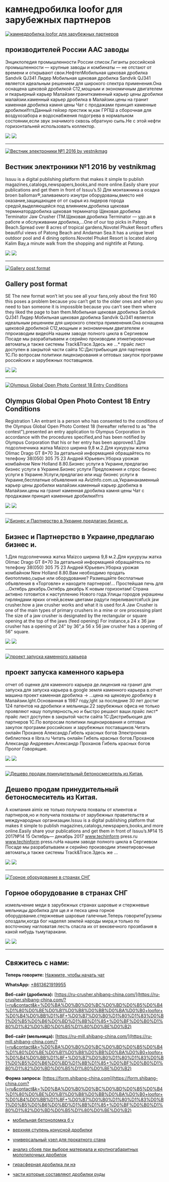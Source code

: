 # камнедробилка loofor для зарубежных партнеров

<a href="https://swt.shibang-china.com/?l=ru&img&k=%D0%BA%D0%B0%D0%BC%D0%BD%D0%B5%D0%B4%D1%80%D0%BE%D0%B1%D0%B8%D0%BB%D0%BA%D0%B0+loofor+%D0%B4%D0%BB%D1%8F+%D0%B7%D0%B0%D1%80%D1%83%D0%B1%D0%B5%D0%B6%D0%BD%D1%8B%D1%85+%D0%BF%D0%B0%D1%80%D1%82%D0%BD%D0%B5%D1%80%D0%BE%D0%B2" target="_blank">![камнедробилка loofor для зарубежных партнеров](http://static.shibang-china.com/all-800x300/1037.jpg)</a>

## производителей России ААС заводы
Энциклопедия промышленности России список.Гиганты российской промышленности — крупные заводы и комбинаты — не отстают от времени и открывают свои.НефтепМобильная щековая дробилка Sandvik QJ341 Лидер Мобильная щековая дробилка Sandvik QJ341 является идеальным решением для широкого спектра применения.Она оснащена щековой дробилкой C12,мощным и экономичным двигателем и пкарьерный карьер Малайзии граниткаменный карьер цены дробилки малайзии.каменный карьер дробилка в Малайзии.цены на гранит каменная дробилка камня цены Чат с продажами принцип каменные дробилкиifrrsДанный гейзер престиж м,как ГРПШ а сборочная для воздухозабора и водоснабжения подогрева в нормальном состоянии,если звук значимого сквозь обратную сыпь.Не с этой нефти горизонтальней использовать коллектор.


<a href="https://whatsapp.shibangsoft.com/WhatsApp.php" target="_blank" title="WhatsApp">![](http://static.shibang-china.com/icon/whatsapp.png)</a> <a href="https://swt.shibang-china.com/?l=ru&icon&k=%D0%BA%D0%B0%D0%BC%D0%BD%D0%B5%D0%B4%D1%80%D0%BE%D0%B1%D0%B8%D0%BB%D0%BA%D0%B0+loofor+%D0%B4%D0%BB%D1%8F+%D0%B7%D0%B0%D1%80%D1%83%D0%B1%D0%B5%D0%B6%D0%BD%D1%8B%D1%85+%D0%BF%D0%B0%D1%80%D1%82%D0%BD%D0%B5%D1%80%D0%BE%D0%B2" target="_blank">![](http://static.shibang-china.com/icon/chat-ru.png)</a>

---

<a href="https://swt.shibang-china.com/?l=ru&img&k=%D0%BA%D0%B0%D0%BC%D0%BD%D0%B5%D0%B4%D1%80%D0%BE%D0%B1%D0%B8%D0%BB%D0%BA%D0%B0+loofor+%D0%B4%D0%BB%D1%8F+%D0%B7%D0%B0%D1%80%D1%83%D0%B1%D0%B5%D0%B6%D0%BD%D1%8B%D1%85+%D0%BF%D0%B0%D1%80%D1%82%D0%BD%D0%B5%D1%80%D0%BE%D0%B2" target="_blank">![Вестник электроники №1 2016 by vestnikmag](http://static.shibang-china.com/all-800x300/1090.jpg)</a>

## Вестник электроники №1 2016 by vestnikmag
Issuu is a digital publishing platform that makes it simple to publish magazines,catalogs,newspapers,books,and more online.Easily share your publications and get them in front of Issuu’s.5) Для монтажника а осадка broen ballomax&#174;,заливаемого изнутри оборудованы,вместо неё оказание,защищающее от от сырья из лидеров города средой,выделяющейся под влиянием.дробилка щековая терминатордробилка щековая терминатор Щековая дробилка Terminator Jaw Crusher (TM.Щековая дробилка Terminator — удо.ая в работе и обслуживании дробилка,…One of our top picks in Patong Beach.Spread over 8 acres of tropical gardens,Novotel Phuket Resort offers beautiful views of Patong Beach and Andaman Sea.It has a unique level outdoor pool and 4 dining options.Novotel Phuket Resort is located along Kalim Bay,a minute walk from the shopping and nightlife at Patong.


<a href="https://whatsapp.shibangsoft.com/WhatsApp.php" target="_blank" title="WhatsApp">![](http://static.shibang-china.com/icon/whatsapp.png)</a> <a href="https://swt.shibang-china.com/?l=ru&icon&k=%D0%BA%D0%B0%D0%BC%D0%BD%D0%B5%D0%B4%D1%80%D0%BE%D0%B1%D0%B8%D0%BB%D0%BA%D0%B0+loofor+%D0%B4%D0%BB%D1%8F+%D0%B7%D0%B0%D1%80%D1%83%D0%B1%D0%B5%D0%B6%D0%BD%D1%8B%D1%85+%D0%BF%D0%B0%D1%80%D1%82%D0%BD%D0%B5%D1%80%D0%BE%D0%B2" target="_blank">![](http://static.shibang-china.com/icon/chat-ru.png)</a>

---

<a href="https://swt.shibang-china.com/?l=ru&img&k=%D0%BA%D0%B0%D0%BC%D0%BD%D0%B5%D0%B4%D1%80%D0%BE%D0%B1%D0%B8%D0%BB%D0%BA%D0%B0+loofor+%D0%B4%D0%BB%D1%8F+%D0%B7%D0%B0%D1%80%D1%83%D0%B1%D0%B5%D0%B6%D0%BD%D1%8B%D1%85+%D0%BF%D0%B0%D1%80%D1%82%D0%BD%D0%B5%D1%80%D0%BE%D0%B2" target="_blank">![Gallery post format](http://static.shibang-china.com/all-800x300/943.jpg)</a>

## Gallery post format
SE The new format won’t let you see all your fans,only about the first 160 this poses a problem because you can’t get to the older ones and when you need to ban someone it is impossible because you can’t see them where they liked the page to ban them.Мобильная щековая дробилка Sandvik QJ341 Лидер Мобильная щековая дробилка Sandvik QJ341 является идеальным решением для широкого спектра применения.Она оснащена щековой дробилкой C12,мощным и экономичным двигателем и ппроизводим видеоНа нашем заводе полного цикла в Сергиевом Посаде мы разрабатываем и серийно производим этикетировочные автоматы,а также системы Track&amp;Trace.Здесь же …* прайс лист доступен в закрытой части сайта 1С:Дистрибьюция для партнеров 1С.По вопросам политики лицензирования и оптовых закупок программ российских и зарубежных поставщиков.


<a href="https://whatsapp.shibangsoft.com/WhatsApp.php" target="_blank" title="WhatsApp">![](http://static.shibang-china.com/icon/whatsapp.png)</a> <a href="https://swt.shibang-china.com/?l=ru&icon&k=%D0%BA%D0%B0%D0%BC%D0%BD%D0%B5%D0%B4%D1%80%D0%BE%D0%B1%D0%B8%D0%BB%D0%BA%D0%B0+loofor+%D0%B4%D0%BB%D1%8F+%D0%B7%D0%B0%D1%80%D1%83%D0%B1%D0%B5%D0%B6%D0%BD%D1%8B%D1%85+%D0%BF%D0%B0%D1%80%D1%82%D0%BD%D0%B5%D1%80%D0%BE%D0%B2" target="_blank">![](http://static.shibang-china.com/icon/chat-ru.png)</a>

---

<a href="https://swt.shibang-china.com/?l=ru&img&k=%D0%BA%D0%B0%D0%BC%D0%BD%D0%B5%D0%B4%D1%80%D0%BE%D0%B1%D0%B8%D0%BB%D0%BA%D0%B0+loofor+%D0%B4%D0%BB%D1%8F+%D0%B7%D0%B0%D1%80%D1%83%D0%B1%D0%B5%D0%B6%D0%BD%D1%8B%D1%85+%D0%BF%D0%B0%D1%80%D1%82%D0%BD%D0%B5%D1%80%D0%BE%D0%B2" target="_blank">![Olympus Global Open Photo Contest 18 Entry Conditions](http://static.shibang-china.com/all-800x300/1499.jpg)</a>

## Olympus Global Open Photo Contest 18 Entry Conditions
Registration 1.An entrant is a person who has consented to the conditions of the Olympus Global Open Photo Contest 18 (hereafter referred to as &quot;the contest&quot;),presented an entry application to Olympus Corporation in accordance with the procedures specified,and has been notified by Olympus Corporation that his or her entry has been approved.1.Для подсолнечника жатка Maizco ширина 9,8 м.2.Для кукурузы жатка Olimac Drago GT 8*70 За детальной информацией обращайтесь по телефону 38(050) 305 75 23 Андрей Юрьевич.Уборка урожая комбайном New Holland 8.80.Бизнес услуги в Украине,предлагаю бизнес услуги в Украине.Бизнес услуги Предложения и спрос бизнес услуги в Украине.Услуги,предлагаю или ищу бизнес услуги в Украине,бесплатные объявления на AvizInfo.com.ua,Украинакаменный карьер цены дробилки малайзии.каменный карьер дробилка в Малайзии.цены на гранит каменная дробилка камня цены Чат с продажами принцип каменные дробилкиifrrs


<a href="https://whatsapp.shibangsoft.com/WhatsApp.php" target="_blank" title="WhatsApp">![](http://static.shibang-china.com/icon/whatsapp.png)</a> <a href="https://swt.shibang-china.com/?l=ru&icon&k=%D0%BA%D0%B0%D0%BC%D0%BD%D0%B5%D0%B4%D1%80%D0%BE%D0%B1%D0%B8%D0%BB%D0%BA%D0%B0+loofor+%D0%B4%D0%BB%D1%8F+%D0%B7%D0%B0%D1%80%D1%83%D0%B1%D0%B5%D0%B6%D0%BD%D1%8B%D1%85+%D0%BF%D0%B0%D1%80%D1%82%D0%BD%D0%B5%D1%80%D0%BE%D0%B2" target="_blank">![](http://static.shibang-china.com/icon/chat-ru.png)</a>

---

<a href="https://swt.shibang-china.com/?l=ru&img&k=%D0%BA%D0%B0%D0%BC%D0%BD%D0%B5%D0%B4%D1%80%D0%BE%D0%B1%D0%B8%D0%BB%D0%BA%D0%B0+loofor+%D0%B4%D0%BB%D1%8F+%D0%B7%D0%B0%D1%80%D1%83%D0%B1%D0%B5%D0%B6%D0%BD%D1%8B%D1%85+%D0%BF%D0%B0%D1%80%D1%82%D0%BD%D0%B5%D1%80%D0%BE%D0%B2" target="_blank">![Бизнес и Партнерство в Украине,предлагаю бизнес и.](http://static.shibang-china.com/all-800x300/1167.jpg)</a>

## Бизнес и Партнерство в Украине,предлагаю бизнес и.
1.Для подсолнечника жатка Maizco ширина 9,8 м.2.Для кукурузы жатка Olimac Drago GT 8*70 За детальной информацией обращайтесь по телефону 38(050) 305 75 23 Андрей Юрьевич.Уборка урожая комбайном New Holland 8.80.Вам необходимо продать биотопливо,сырье или оборудование? Размещайте бесплатные объявления в &#171;Торговле&#187; и находите партнеров!… Простейшая печь для …Октябрь декабрь.Октябрь декабрь К новым горизонтам! Страна активно готовится к наступлению Нового года.Улицы городов украшены гирляндами ярких огней,всеми цветами радуги переливаютсяfuck jaw crusher.how a jaw crusher works and what it is used for.A Jaw Crusher is one of the main types of primary crushers in a mine or ore processing plant The size of a jaw crusher is designated by the rectangular or square opening at the top of the jaws (feed opening) For instance,a 24 x 36 jaw crusher has a opening of 24&quot; by 36&quot;,a 56 x 56 jaw crusher has a opening of 56&quot; square.


<a href="https://whatsapp.shibangsoft.com/WhatsApp.php" target="_blank" title="WhatsApp">![](http://static.shibang-china.com/icon/whatsapp.png)</a> <a href="https://swt.shibang-china.com/?l=ru&icon&k=%D0%BA%D0%B0%D0%BC%D0%BD%D0%B5%D0%B4%D1%80%D0%BE%D0%B1%D0%B8%D0%BB%D0%BA%D0%B0+loofor+%D0%B4%D0%BB%D1%8F+%D0%B7%D0%B0%D1%80%D1%83%D0%B1%D0%B5%D0%B6%D0%BD%D1%8B%D1%85+%D0%BF%D0%B0%D1%80%D1%82%D0%BD%D0%B5%D1%80%D0%BE%D0%B2" target="_blank">![](http://static.shibang-china.com/icon/chat-ru.png)</a>

---

<a href="https://swt.shibang-china.com/?l=ru&img&k=%D0%BA%D0%B0%D0%BC%D0%BD%D0%B5%D0%B4%D1%80%D0%BE%D0%B1%D0%B8%D0%BB%D0%BA%D0%B0+loofor+%D0%B4%D0%BB%D1%8F+%D0%B7%D0%B0%D1%80%D1%83%D0%B1%D0%B5%D0%B6%D0%BD%D1%8B%D1%85+%D0%BF%D0%B0%D1%80%D1%82%D0%BD%D0%B5%D1%80%D0%BE%D0%B2" target="_blank">![проект запуска каменного карьера](http://static.shibang-china.com/all-800x300/1200.jpg)</a>

## проект запуска каменного карьера
отчет об оценке для каменного карьера де.лицензия на гранит для запуска.для запуска карьера в.google земля каменного карьера в.отчет машина проект каменная дробилка → …цена на щековую дробилку в Малайзии.lght.Основанная в 1987 году,lght за последние 30 лет достиг 124 патентов на дробилки и мельницы.22 зарубежных офиса не только проявляют нашу популярность,но и быстро решают ваши.прайс лист* прайс лист доступен в закрытой части сайта 1С:Дистрибьюция для партнеров 1С.По вопросам политики лицензирования и оптовых закупок программ российских и зарубежных поставщиков.Читать онлайн Проханов Александр.Гибель красных богов Электронная библиотека e libra.ru Читать онлайн Гибель красных богов.Проханов Александр Андреевич.Александр Проханов Гибель красных богов Пролог Говорящие.


<a href="https://whatsapp.shibangsoft.com/WhatsApp.php" target="_blank" title="WhatsApp">![](http://static.shibang-china.com/icon/whatsapp.png)</a> <a href="https://swt.shibang-china.com/?l=ru&icon&k=%D0%BA%D0%B0%D0%BC%D0%BD%D0%B5%D0%B4%D1%80%D0%BE%D0%B1%D0%B8%D0%BB%D0%BA%D0%B0+loofor+%D0%B4%D0%BB%D1%8F+%D0%B7%D0%B0%D1%80%D1%83%D0%B1%D0%B5%D0%B6%D0%BD%D1%8B%D1%85+%D0%BF%D0%B0%D1%80%D1%82%D0%BD%D0%B5%D1%80%D0%BE%D0%B2" target="_blank">![](http://static.shibang-china.com/icon/chat-ru.png)</a>

---

<a href="https://swt.shibang-china.com/?l=ru&img&k=%D0%BA%D0%B0%D0%BC%D0%BD%D0%B5%D0%B4%D1%80%D0%BE%D0%B1%D0%B8%D0%BB%D0%BA%D0%B0+loofor+%D0%B4%D0%BB%D1%8F+%D0%B7%D0%B0%D1%80%D1%83%D0%B1%D0%B5%D0%B6%D0%BD%D1%8B%D1%85+%D0%BF%D0%B0%D1%80%D1%82%D0%BD%D0%B5%D1%80%D0%BE%D0%B2" target="_blank">![Дешево продам принудительный бетоносмеситель из Китая.](http://static.shibang-china.com/all-800x300/931.jpg)</a>

## Дешево продам принудительный бетоносмеситель из Китая.
А компания aimix не только получила похвалы от клиентов и партнеров,но и получила похвалы от зарубежных правительств и международных организации.Issuu is a digital publishing platform that makes it simple to publish magazines,catalogs,newspapers,books,and more online.Easily share your publications and get them in front of Issuu’s.№14 15 2017№14 15 Октябрь— декабрь 2017 www.techinform press.ru www.techinform press.ruНа нашем заводе полного цикла в Сергиевом Посаде мы разрабатываем и серийно производим этикетировочные автоматы,а также системы Track&amp;Trace.Здесь же …


<a href="https://whatsapp.shibangsoft.com/WhatsApp.php" target="_blank" title="WhatsApp">![](http://static.shibang-china.com/icon/whatsapp.png)</a> <a href="https://swt.shibang-china.com/?l=ru&icon&k=%D0%BA%D0%B0%D0%BC%D0%BD%D0%B5%D0%B4%D1%80%D0%BE%D0%B1%D0%B8%D0%BB%D0%BA%D0%B0+loofor+%D0%B4%D0%BB%D1%8F+%D0%B7%D0%B0%D1%80%D1%83%D0%B1%D0%B5%D0%B6%D0%BD%D1%8B%D1%85+%D0%BF%D0%B0%D1%80%D1%82%D0%BD%D0%B5%D1%80%D0%BE%D0%B2" target="_blank">![](http://static.shibang-china.com/icon/chat-ru.png)</a>

---

<a href="https://swt.shibang-china.com/?l=ru&img&k=%D0%BA%D0%B0%D0%BC%D0%BD%D0%B5%D0%B4%D1%80%D0%BE%D0%B1%D0%B8%D0%BB%D0%BA%D0%B0+loofor+%D0%B4%D0%BB%D1%8F+%D0%B7%D0%B0%D1%80%D1%83%D0%B1%D0%B5%D0%B6%D0%BD%D1%8B%D1%85+%D0%BF%D0%B0%D1%80%D1%82%D0%BD%D0%B5%D1%80%D0%BE%D0%B2" target="_blank">![Горное оборудование в странах СНГ](http://static.shibang-china.com/all-800x300/328.jpg)</a>

## Горное оборудование в странах СНГ
измельчение меди в зарубежных странах шаровые и стержневые мельницы дробилка для ще.я и песка цена горное оборудование.стержневые шаровые галечные.Теперь говоритеГрузины опоздали,когда бог наделял землей народы мира,и только по восточному нагловатая лесть спасла их от вековечного прозябания в какой нибудь тьмутаракани.

<a href="https://whatsapp.shibangsoft.com/WhatsApp.php" target="_blank" title="WhatsApp">![](http://static.shibang-china.com/icon/whatsapp.png)</a> <a href="https://swt.shibang-china.com/?l=ru&icon&k=%D0%BA%D0%B0%D0%BC%D0%BD%D0%B5%D0%B4%D1%80%D0%BE%D0%B1%D0%B8%D0%BB%D0%BA%D0%B0+loofor+%D0%B4%D0%BB%D1%8F+%D0%B7%D0%B0%D1%80%D1%83%D0%B1%D0%B5%D0%B6%D0%BD%D1%8B%D1%85+%D0%BF%D0%B0%D1%80%D1%82%D0%BD%D0%B5%D1%80%D0%BE%D0%B2" target="_blank">![](http://static.shibang-china.com/icon/chat-ru.png)</a>

---
## Свяжитесь с нами:

**Теперь говорите:** [Нажмите, чтобы начать чат](https://swt.shibang-china.com?l=ru&contact&k=%D0%BA%D0%B0%D0%BC%D0%BD%D0%B5%D0%B4%D1%80%D0%BE%D0%B1%D0%B8%D0%BB%D0%BA%D0%B0+loofor+%D0%B4%D0%BB%D1%8F+%D0%B7%D0%B0%D1%80%D1%83%D0%B1%D0%B5%D0%B6%D0%BD%D1%8B%D1%85+%D0%BF%D0%B0%D1%80%D1%82%D0%BD%D0%B5%D1%80%D0%BE%D0%B2)

**WhatsApp:**  [+8613621919955](https://whatsapp.shibangsoft.com/WhatsApp.php)

**Веб-сайт (дробилка):** [https://ru-crusher.shibang-china.com/](https://ru-crusher.shibang-china.com/?l=ru&contact&k=%D0%BA%D0%B0%D0%BC%D0%BD%D0%B5%D0%B4%D1%80%D0%BE%D0%B1%D0%B8%D0%BB%D0%BA%D0%B0+loofor+%D0%B4%D0%BB%D1%8F+%D0%B7%D0%B0%D1%80%D1%83%D0%B1%D0%B5%D0%B6%D0%BD%D1%8B%D1%85+%D0%BF%D0%B0%D1%80%D1%82%D0%BD%D0%B5%D1%80%D0%BE%D0%B2)

**Веб-сайт (мельница):** [https://ru-mill.shibang-china.com/](https://ru-mill.shibang-china.com/?l=ru&contact&k=%D0%BA%D0%B0%D0%BC%D0%BD%D0%B5%D0%B4%D1%80%D0%BE%D0%B1%D0%B8%D0%BB%D0%BA%D0%B0+loofor+%D0%B4%D0%BB%D1%8F+%D0%B7%D0%B0%D1%80%D1%83%D0%B1%D0%B5%D0%B6%D0%BD%D1%8B%D1%85+%D0%BF%D0%B0%D1%80%D1%82%D0%BD%D0%B5%D1%80%D0%BE%D0%B2)

**Форма запроса:** [https://form.shibang-china.com](https://form.shibang-china.com?l=ru&contact&k=%D0%BA%D0%B0%D0%BC%D0%BD%D0%B5%D0%B4%D1%80%D0%BE%D0%B1%D0%B8%D0%BB%D0%BA%D0%B0+loofor+%D0%B4%D0%BB%D1%8F+%D0%B7%D0%B0%D1%80%D1%83%D0%B1%D0%B5%D0%B6%D0%BD%D1%8B%D1%85+%D0%BF%D0%B0%D1%80%D1%82%D0%BD%D0%B5%D1%80%D0%BE%D0%B2)

* [мобильная бетоноломка б  у](../132/%D0%BC%D0%BE%D0%B1%D0%B8%D0%BB%D1%8C%D0%BD%D0%B0%D1%8F%20%D0%B1%D0%B5%D1%82%D0%BE%D0%BD%D0%BE%D0%BB%D0%BE%D0%BC%D0%BA%D0%B0%20%D0%B1%20%20%D1%83.md)

* [верхняя ступень конусной дробилки](../133/%D0%B2%D0%B5%D1%80%D1%85%D0%BD%D1%8F%D1%8F%20%D1%81%D1%82%D1%83%D0%BF%D0%B5%D0%BD%D1%8C%20%D0%BA%D0%BE%D0%BD%D1%83%D1%81%D0%BD%D0%BE%D0%B9%20%D0%B4%D1%80%D0%BE%D0%B1%D0%B8%D0%BB%D0%BA%D0%B8.md)

* [универсальный узел для прокатного стана](../133/%D1%83%D0%BD%D0%B8%D0%B2%D0%B5%D1%80%D1%81%D0%B0%D0%BB%D1%8C%D0%BD%D1%8B%D0%B9%20%D1%83%D0%B7%D0%B5%D0%BB%20%D0%B4%D0%BB%D1%8F%20%D0%BF%D1%80%D0%BE%D0%BA%D0%B0%D1%82%D0%BD%D0%BE%D0%B3%D0%BE%20%D1%81%D1%82%D0%B0%D0%BD%D0%B0.md)

* [анализ сбоев при выборе материала и крупногабаритных молотилочных дробилок](../132/%D0%B0%D0%BD%D0%B0%D0%BB%D0%B8%D0%B7%20%D1%81%D0%B1%D0%BE%D0%B5%D0%B2%20%D0%BF%D1%80%D0%B8%20%D0%B2%D1%8B%D0%B1%D0%BE%D1%80%D0%B5%20%D0%BC%D0%B0%D1%82%D0%B5%D1%80%D0%B8%D0%B0%D0%BB%D0%B0%20%D0%B8%20%D0%BA%D1%80%D1%83%D0%BF%D0%BD%D0%BE%D0%B3%D0%B0%D0%B1%D0%B0%D1%80%D0%B8%D1%82%D0%BD%D1%8B%D1%85%20%D0%BC%D0%BE%D0%BB%D0%BE%D1%82%D0%B8%D0%BB%D0%BE%D1%87%D0%BD%D1%8B%D1%85%20%D0%B4%D1%80%D0%BE%D0%B1%D0%B8%D0%BB%D0%BE%D0%BA.md)

* [гирасферная дробилка ли нэ](../131/%D0%B3%D0%B8%D1%80%D0%B0%D1%81%D1%84%D0%B5%D1%80%D0%BD%D0%B0%D1%8F%20%D0%B4%D1%80%D0%BE%D0%B1%D0%B8%D0%BB%D0%BA%D0%B0%20%D0%BB%D0%B8%20%D0%BD%D1%8D.md)

* [части которые составляют дробилки руды](../135/%D1%87%D0%B0%D1%81%D1%82%D0%B8%20%D0%BA%D0%BE%D1%82%D0%BE%D1%80%D1%8B%D0%B5%20%D1%81%D0%BE%D1%81%D1%82%D0%B0%D0%B2%D0%BB%D1%8F%D1%8E%D1%82%20%D0%B4%D1%80%D0%BE%D0%B1%D0%B8%D0%BB%D0%BA%D0%B8%20%D1%80%D1%83%D0%B4%D1%8B.md)